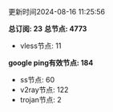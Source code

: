 更新时间2024-08-16 11:25:56

**总订阅: 23**
**总节点: 4773**
- vless节点: 11

**google ping有效节点: 184**
- ss节点: 60
- v2ray节点: 122
- trojan节点: 2
